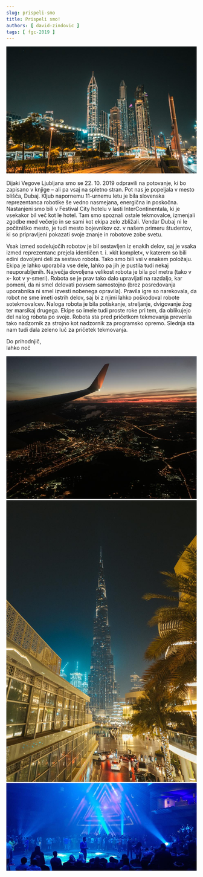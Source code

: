 ```yaml
---
slug: prispeli-smo
title: Prispeli smo!
authors: [ david-zindovic ]
tags: [ fgc-2019 ]
---
```


![Dubaj](img/dubaj.jpg)

Dijaki Vegove Ljubljana smo se 22. 10. 2019 odpravili na potovanje, ki bo zapisano v knjige – ali
pa vsaj na spletno stran. Pot nas je popeljala v mesto blišča, Dubaj. Kljub napornemu 11-urnemu
letu je bila slovenska reprezentanca robotike še vedno nasmejana, energična in poskočna. <!-- truncate -->
Nastanjeni smo bili v Festival City hotelu v lasti InterContinentala, ki je vsekakor bil več
kot le hotel. Tam smo spoznali ostale tekmovalce, izmenjali zgodbe med večerjo in se sami kot
ekipa zelo zbližali. Vendar Dubaj ni le počitniško mesto, je tudi mesto bojevnikov oz. v našem
primeru študentov, ki so pripravljeni pokazati svoje znanje in robotove zobe svetu.

Vsak izmed sodelujočih robotov je bil sestavljen iz enakih delov, saj je vsaka izmed reprezentanc
prejela identičen t. i. »kit komplet«, v katerem so bili edini dovoljeni deli za sestavo robota.
Tako smo bili vsi v enakem položaju. Ekipa je lahko uporabila vse dele, lahko pa jih je pustila
tudi nekaj neuporabljenih. Največja dovoljena velikost robota je bila pol metra (tako v x- kot v
y-smeri). Robota se je prav tako dalo upravljati na razdaljo, kar pomeni, da ni smel delovati
povsem samostojno (brez posredovanja uporabnika ni smel izvesti nobenega opravila). Pravila igre
so narekovala, da robot ne sme imeti ostrih delov, saj bi z njimi lahko poškodoval robote sotekmovalcev.
Naloga robota je bila potiskanje, streljanje, dvigovanje žog ter marsikaj drugega. Ekipe so imele
tudi proste roke pri tem, da oblikujejo del nalog robota po svoje. Robota sta pred pričetkom tekmovanja
preverila tako nadzornik za strojno kot nadzornik za programsko opremo. Slednja sta nam tudi dala
zeleno luč za pričetek tekmovanja.

Do prihodnjič, <br />
lahko noč

![Letalo](img/letalo.jpg)
![Burj Khalifa](img/velikaSvetlecaZgradba.jpg)
![Blue perfomance](img/modro.jpg)
